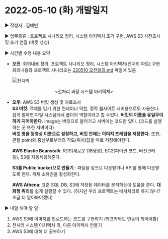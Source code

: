 # 2022-05-10 (화) 개발일지

▶ 작성자 : 김예빈 

▶ 업무종류 : 프로젝트 시나리오 정리, 시스템 아키텍처 초기 구현, AWS S3 사전조사 및 초기 연결 (버킷 생성)

▶ 시간별 수행 내용 요약  
* **오전**: 회의내용 정리, 프로젝트 시나리오 정리, 시스템 아키텍처(전처리 파트) 구현  
회의내용와 프로젝트 시나리오는 [220510 오전회의.md](https://github.com/kyeahi/Walker/blob/main/docs/%ED%9A%8C%EC%9D%98%EB%A1%9D/220510_%EC%98%A4%EC%A0%84%ED%9A%8C%EC%9D%98.md) 파일에 있음

  ![전처리](https://user-images.githubusercontent.com/50973139/167557978-2d2d13e0-cb1f-4a96-ab92-323de57ac7c0.png)  
<p align="center">
  <전처리 과정 시스템 아키텍처>
</p> 


* **오후**: AWS S3 버킷 생성 및 자료조사   
  **S3 버킷**: 객체를 담기 위한 컨테이너 역할, 정적 웹사이트 서버용으로도 사용한다. 쉽게 말하면 파일 시스템에서 폴더의 역할이라고 할 수있다.
            **버킷의 이름을 유일무이하게 지어아한다.** image는 버킷으로 들어가고 서버에는 코드만 있다. (코드를 실행하는 곳 또한 서버이다)  
              **버킷 명을 동영상 이름으로 설정하고, 버킷 안에는 이미지 프레임을 저장한다.** 또한, 관절 point와 중심부로부터의 각도(위치)값을 따로 저장해야한다.  
  
  **AWS Elastic Beanstalk**: RDS(새로운 DB생성), EC2(파이썬 코드, 버전관리 등), S3를 자동세팅해준다.
  
  **S3를 Public bucket으로 만들기**
  : 파일을 링크로 다운받거나 API를 통해 다운받도록 한다. 객체 소유권을 활성화한다.

  **AWS Athena**: 표준 SQL DB, S3에 저장된 데이터를 분석하는데 도움을 준다. **대화형 쿼리**를 쉽게 실행할 수 있다. (하지만 우리 프로젝트는 배치처리로 하지 않나? 조금 더 알아봐야겠다) 
  

▶  내일 해야 할 일  
1. AWS S3에 이미지를 업로드하는 코드를 구현하기 (카프카와도 연동이 되어야함)
2. 전처리 시스템 아키텍처 외, 다른 아키텍처 만들기
3. AWS S3에 대해 더 공부하기
